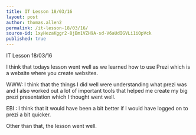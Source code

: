 ```yaml
---
title: IT Lesson 18/03/16
layout: post
author: thomas.allen2
permalink: /it-lesson-18/03/16/
source-id: 1xyHezaKggr2-8jBm1VZH9A-sd-V6aUdIGVLi1iOpVck
published: true
---
```

IT Lesson 18/03/16

I think that todays lesson went well as we learned how to  use Prezi which is a website where you create websites.

WWW: I think that the things I did well were understanding what prezi was and I also worked out a lot of important tools that helped me create my big prezi presentation which I thought went well.

EBI : I think that it would have been a bit better if I would have logged on to prezi a bit quicker.

 

Other than that, the lesson went well.

